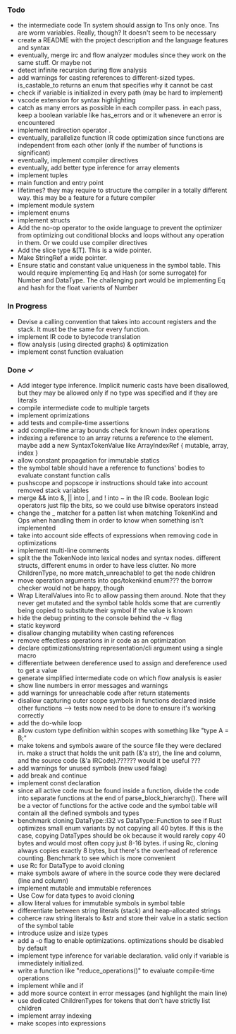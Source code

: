 
### Todo

- the intermediate code Tn system should assign to Tns only once. Tns are worm variables. Really, though? It doesn't seem to be necessary
- create a README with the project description and the language features and syntax
- eventually, merge irc and flow analyzer modules since they work on the same stuff. Or maybe not
- detect infinite recursion during flow analysis
- add warnings for casting references to different-sized types. is_castable_to returns an enum that specifies why it cannot be cast
- check if variable is initialized in every path (may be hard to implement)
- vscode extension for syntax highlighting
- catch as many errors as possible in each compiler pass. in each pass, keep a boolean variable like has_errors and or it whenevere an error is encountered
- implement indirection operator .
- eventually, parallelize function IR code optimization since functions are independent from each other (only if the number of functions is significant)
- eventually, implement compiler directives
- eventually, add better type inference for array elements
- implement tuples
- main function and entry point
- lifetimes? they may require to structure the compiler in a totally different way. this may be a feature for a future compiler
- implement module system
- implement enums
- implement structs
- Add the no-op operator to the oxide language to prevent the optimizer from optimizing out conditional blocks and loops without any operation in them. Or we could use compiler directives
- Add the slice type &[T]. This is a wide pointer.
- Make StringRef a wide pointer.
- Ensure static and constant value uniqueness in the symbol table. This would require implementing Eq and Hash (or some surrogate) for Number and DataType. The challenging part would be implementing Eq and hash for the float varients of Number

### In Progress

- Devise a calling convention that takes into account registers and the stack. It must be the same for every function.
- implement IR code to bytecode translation
- flow analysis (using directed graphs) & optimization
- implement const function evaluation

### Done ✓

- Add integer type inference. Implicit numeric casts have been disallowed, but they may be allowed only if no type was specified and if they are literals
- compile intermediate code to multiple targets
- implement oprimizations
- add tests and compile-time assertions
- add compile-time array bounds check for known index operations
- indexing a reference to an array returns a reference to the element. maybe add a new SyntaxTokenValue like ArrayIndexRef { mutable, array, index }
- allow constant propagation for immutable statics
- the symbol table should have a reference to functions' bodies to evaluate constant function calls
- pushscope and popscope ir instructions should take into account removed stack variables
- merge && into &, || into |, and ! into ~ in the IR code. Boolean logic operators just flip the bits, so we could use bitwise operators instead
- change the _ matcher for a patten list when matching TokenKind and Ops when handling them in order to know when something isn't implemented
- take into account side effects of expressions when removing code in optimizations
- implement multi-line comments
- split the the TokenNode into lexical nodes and syntax nodes. different structs, different enums in order to have less clutter. No more ChildrenType, no more match_unreachable! to get the node children
- move operation arguments into ops/tokenkind enum??? the borrow checker would not be happy, though
- Wrap LiteralValues into Rc to allow passing them around. Note that they never get mutated and the symbol table holds some that are currently being copied to substitute their symbol if the value is known
- hide the debug printing to the console behind the -v flag
- static keyword
- disallow changing mutability when casting references
- remove effectless operations in ir code as an optimization
- declare optimizations/string representation/cli argument using a single macro
- differentiate between dereference used to assign and dereference used to get a value
- generate simplified intermediate code on which flow analysis is easier
- show line numbers in error messages and warnings
- add warnings for unreachable code after return statements
- disallow capturing outer scope symbols in functions declared inside other functions --> tests now need to be done to ensure it's working correctly
- add the do-while loop
- allow custom type definition within scopes with something like "type A = B;"
- make tokens and symbols aware of the source file they were declared in. make a struct that holds the unit path (&'a str), the line and column, and the source code (&'a IRCode).?????? would it be useful ???
- add warnings for unused symbols (new used falag)
- add break and continue
- implement const declaration
- since all active code must be found inside a function, divide the code into separate functions at the end of parse_block_hierarchy(). There will be a vector of functions for the active code and the symbol table will contain all the defined symbols and types
- benchmark cloning DataType::I32 vs DataType::Function to see if Rust optimizes small enum variants by not copying all 40 bytes. If this is the case, copying DataTypes should be ok because it would rarely copy 40 bytes and would most often copy just 8-16 bytes. if using Rc<DataType>, cloning always copies exactly 8 bytes, but there's the overhead of reference counting. Benchmark to see which is more convenient
- use Rc for DataType to avoid cloning
- make symbols aware of where in the source code they were declared (line and column)
- implement mutable and immutable references
- Use Cow for data types to avoid cloning
- allow literal values for immutable symbols in symbol table
- differentiate between string literals (stack) and heap-allocated strings
- coherce raw string literals to &str and store their value in a static section of the symbol table
- introduce usize and isize types
- add a -o flag to enable optimizations. optimizations should be disabled by default
- implement type inference for variable declaration. valid only if variable is immediately initialized.
- write a function like "reduce_operations()" to evaluate compile-time operations
- implement while and if
- add more source context in error messages (and highlight the main line)
- use dedicated ChildrenTypes for tokens that don't have strictly list children
- implement array indexing
- make scopes into expressions
